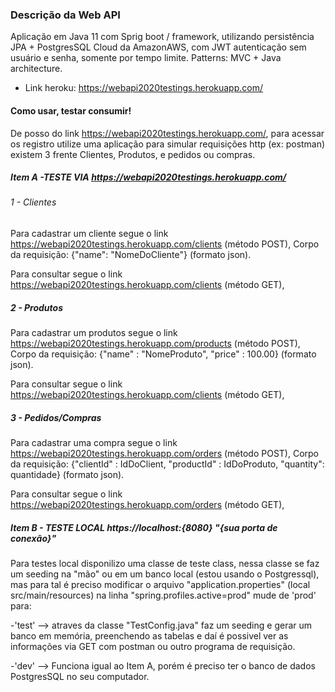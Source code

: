 ### Descrição da Web API
Aplicação em Java 11 com Sprig boot / framework, utilizando persistência JPA + PostgresSQL Cloud da AmazonAWS, 
com JWT autenticação sem usuário e senha, somente por tempo limite. 
Patterns: MVC + Java architecture.
- Link heroku: https://webapi2020testings.herokuapp.com/

#### Como usar, testar consumir!
De posso do link https://webapi2020testings.herokuapp.com/, 
para acessar os registro utilize uma aplicação para simular requisições http (ex: postman)
existem 3 frente Clientes, Produtos, e pedidos ou compras.

##### Item A -TESTE VIA https://webapi2020testings.herokuapp.com/
###### 1 - Clientes
Para cadastrar um cliente segue o link https://webapi2020testings.herokuapp.com/clients (método POST),
Corpo da requisição: {"name": "NomeDoCliente"} (formato json). 

Para consultar segue o link https://webapi2020testings.herokuapp.com/clients (método GET),

##### 2 - Produtos
Para cadastrar um produtos segue o link https://webapi2020testings.herokuapp.com/products (método POST),
Corpo da requisição: {"name" : "NomeProduto", "price" : 100.00} (formato json). 

Para consultar segue o link https://webapi2020testings.herokuapp.com/clients (método GET),

##### 3 - Pedidos/Compras
Para cadastrar uma compra segue o link https://webapi2020testings.herokuapp.com/orders (método POST),
Corpo da requisição: {"clientId" : IdDoClient, "productId" : IdDoProduto, "quantity": quantidade} (formato json). 

Para consultar segue o link https://webapi2020testings.herokuapp.com/orders (método GET),

##### Item B - TESTE LOCAL https://localhost:{8080} "{sua porta de conexão}" 
Para testes local disponilizo uma classe de teste class, nessa classe se faz um seeding na "mão" ou em um banco local (estou usando o Postgressql), mas 
para tal é preciso modificar o arquivo "application.properties" (local src/main/resources) na linha "spring.profiles.active=prod" mude de 'prod' para:

-'test' --> atraves da classe "TestConfig.java" faz um seeding e gerar um banco em memória, preenchendo as tabelas e daí é possivel ver as informações
via GET com postman ou outro programa de requisição.

-'dev' --> Funciona igual ao Item A, porém é preciso ter o banco de dados PostgresSQL no seu computador.
